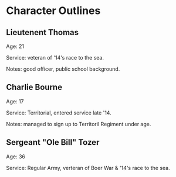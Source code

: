 # Character Outlines

## Lieutenent Thomas

Age: 21

Service: veteran of '14's race to the sea.

Notes: good officer, public school background.

## Charlie Bourne

Age: 17

Service: Territorial, entered service late '14.

Notes: managed to sign up to Territoril Regiment under age.

## Sergeant "Ole Bill" Tozer

Age: 36

Service: Regular Army, verteran of Boer War & '14's race to the sea.



